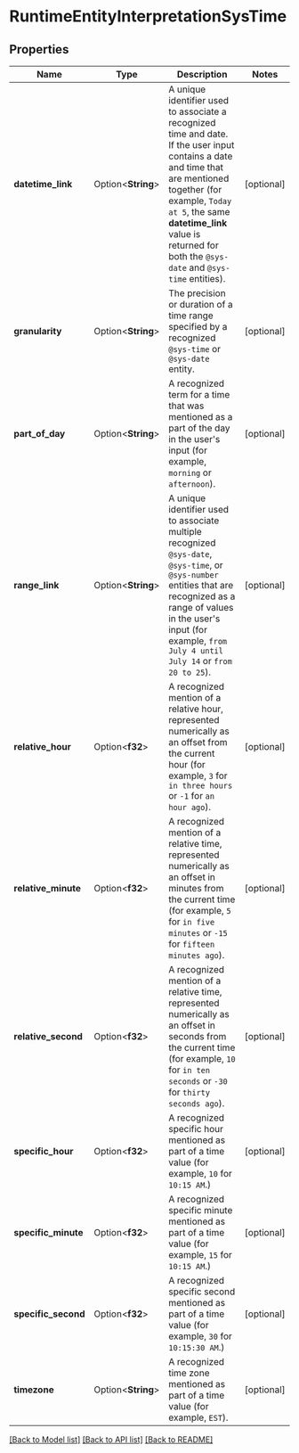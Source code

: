 # RuntimeEntityInterpretationSysTime

## Properties

Name | Type | Description | Notes
------------ | ------------- | ------------- | -------------
**datetime_link** | Option<**String**> | A unique identifier used to associate a recognized time and date. If the user input contains a date and time that are mentioned together (for example, `Today at 5`, the same **datetime_link** value is returned for both the `@sys-date` and `@sys-time` entities). | [optional]
**granularity** | Option<**String**> | The precision or duration of a time range specified by a recognized `@sys-time` or `@sys-date` entity. | [optional]
**part_of_day** | Option<**String**> | A recognized term for a time that was mentioned as a part of the day in the user's input (for example, `morning` or `afternoon`). | [optional]
**range_link** | Option<**String**> | A unique identifier used to associate multiple recognized `@sys-date`, `@sys-time`, or `@sys-number` entities that are recognized as a range of values in the user's input (for example, `from July 4 until July 14` or `from 20 to 25`). | [optional]
**relative_hour** | Option<**f32**> | A recognized mention of a relative hour, represented numerically as an offset from the current hour (for example, `3` for `in three hours` or `-1` for `an hour ago`). | [optional]
**relative_minute** | Option<**f32**> | A recognized mention of a relative time, represented numerically as an offset in minutes from the current time (for example, `5` for `in five minutes` or `-15` for `fifteen minutes ago`). | [optional]
**relative_second** | Option<**f32**> | A recognized mention of a relative time, represented numerically as an offset in seconds from the current time (for example, `10` for `in ten seconds` or `-30` for `thirty seconds ago`). | [optional]
**specific_hour** | Option<**f32**> | A recognized specific hour mentioned as part of a time value (for example, `10` for `10:15 AM`.) | [optional]
**specific_minute** | Option<**f32**> | A recognized specific minute mentioned as part of a time value (for example, `15` for `10:15 AM`.) | [optional]
**specific_second** | Option<**f32**> | A recognized specific second mentioned as part of a time value (for example, `30` for `10:15:30 AM`.) | [optional]
**timezone** | Option<**String**> | A recognized time zone mentioned as part of a time value (for example, `EST`). | [optional]

[[Back to Model list]](../README.md#documentation-for-models) [[Back to API list]](../README.md#documentation-for-api-endpoints) [[Back to README]](../README.md)


